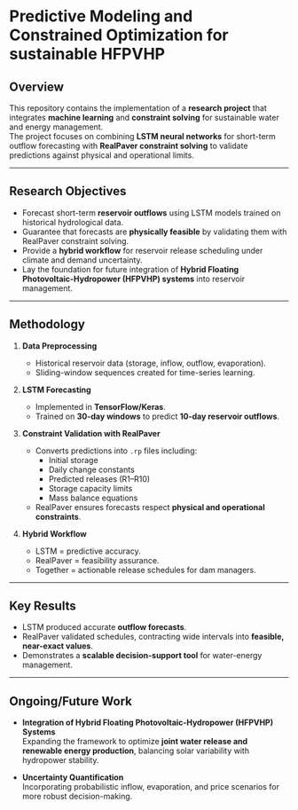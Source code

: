 # Predictive Modeling and Constrained Optimization for sustainable HFPVHP


## Overview
This repository contains the implementation of a **research project** that integrates **machine learning** and **constraint solving** for sustainable water and energy management.  
The project focuses on combining **LSTM neural networks** for short-term outflow forecasting with **RealPaver constraint solving** to validate predictions against physical and operational limits.

---

## Research Objectives
- Forecast short-term **reservoir outflows** using LSTM models trained on historical hydrological data.  
- Guarantee that forecasts are **physically feasible** by validating them with RealPaver constraint solving.  
- Provide a **hybrid workflow** for reservoir release scheduling under climate and demand uncertainty.  
- Lay the foundation for future integration of **Hybrid Floating Photovoltaic-Hydropower (HFPVHP) systems** into reservoir management.

---

## Methodology
1. **Data Preprocessing**  
   - Historical reservoir data (storage, inflow, outflow, evaporation).  
   - Sliding-window sequences created for time-series learning.  

2. **LSTM Forecasting**  
   - Implemented in **TensorFlow/Keras**.  
   - Trained on **30-day windows** to predict **10-day reservoir outflows**.  

3. **Constraint Validation with RealPaver**  
   - Converts predictions into `.rp` files including:  
     - Initial storage  
     - Daily change constants  
     - Predicted releases (R1–R10)  
     - Storage capacity limits  
     - Mass balance equations  
   - RealPaver ensures forecasts respect **physical and operational constraints**.  

4. **Hybrid Workflow**  
   - LSTM = predictive accuracy.  
   - RealPaver = feasibility assurance.  
   - Together = actionable release schedules for dam managers.  

---

## Key Results
- LSTM produced accurate **outflow forecasts**.  
- RealPaver validated schedules, contracting wide intervals into **feasible, near-exact values**.  
- Demonstrates a **scalable decision-support tool** for water-energy management.  

---

## Ongoing/Future Work
- **Integration of Hybrid Floating Photovoltaic-Hydropower (HFPVHP) Systems**  
  Expanding the framework to optimize **joint water release and renewable energy production**, balancing solar variability with hydropower stability.  


- **Uncertainty Quantification**  
  Incorporating probabilistic inflow, evaporation, and price scenarios for more robust decision-making.  
